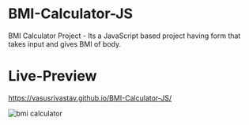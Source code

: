 # BMI-Calculator-JS
BMI Calculator Project - Its a JavaScript based project having form that takes input and gives BMI of body.
# Live-Preview
https://vasusrivastav.github.io/BMI-Calculator-JS/

![bmi calculator](https://github.com/VasuSrivastav/BMI-Calculator-JS/assets/115205203/1184aa27-e06b-4ed2-ac0e-230c46dc54c4)
